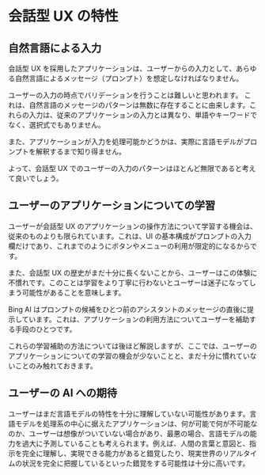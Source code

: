 # 会話型 UX の特性

## 自然言語による入力

会話型 UX を採用したアプリケーションは、ユーザーからの入力として、あらゆる自然言語によるメッセージ（プロンプト）を想定しなければなりません。

ユーザーの入力の時点でバリデーションを行うことは難しいと思われます。
これは、自然言語のメッセージのパターンは無数に存在することに由来します。これらの入力は、従来のアプリケーションの入力とは異なり、単語やキーワードでなく、選択式でもありません。

また、アプリケーションが入力を処理可能かどうかは、実際に言語モデルがプロンプトを解釈するまで知り得ません。

よって、会話型 UX でのユーザーの入力のパターンはほとんど無限であると考えて良いでしょう。

## ユーザーのアプリケーションについての学習

ユーザーが会話型 UX のアプリケーションの操作方法について学習する機会は、従来のものよりも限られています。これは、UI の基本構成がプロンプトの入力欄だけであり、これまでのようにボタンやメニューの利用が限定的になるからです。

また、会話型 UX の歴史がまだ十分に長くないことから、ユーザーはこの体験に不慣れです。このことは学習をより丁寧に行わないとユーザーは迷子になってしまう可能性があることを意味します。

Bing AI はプロンプトの候補をひとつ前のアシスタントのメッセージの直後に提示しています。これは、アプリケーションの利用方法についてユーザーを補助する手段のひとつです。

これらの学習補助の方法については後ほど解説しますが、ここでは、ユーザーのアプリケーションについての学習の機会が少ないことと、まだ十分に慣れていないことのみ触れておきます。

## ユーザーの AI への期待

ユーザーはまだ言語モデルの特性を十分に理解していない可能性があります。言語モデルを処理系の中心に据えたアプリケーションは、何が可能で何が不可能なのか、ユーザーは想像がついていない場合があり、最悪の場合、言語モデルの能力を過大に予測していることも考えられます。例えば、人間の言葉と意図と、指示を完全に理解し、実現できる能力があると錯覚したり、現実世界のリアルタイムの状況を完全に把握しているといった錯覚をする可能性は十分に高いです。


